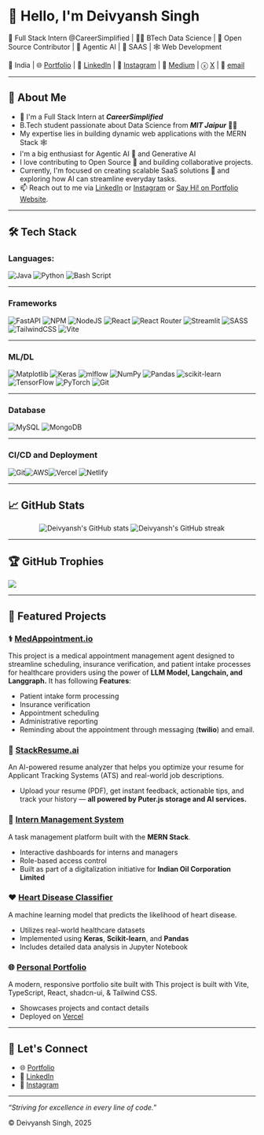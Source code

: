 # 👋 Hello, I'm Deivyansh Singh

💼 Full Stack Intern @CareerSimplified | 🧑‍💻 BTech Data Science | 🧬 Open Source Contributor | 🤖 Agentic AI | 🫆 SAAS | 🕸️ Web Development 

📍 India | 🌐 [Portfolio](https://deivyansh.vercel.app/) | 💼 [LinkedIn](https://www.linkedin.com/in/deivyansh-singh) | 📸 [Instagram](https://instagram.com/singhdeivyansh) | 📝 [Medium](https://medium.com/@deivyanshs) | ⓧ [X](https://x.com/singhdeivyansh) | 📩 [email](mailto:work.deivyansh@gmail.com) 

---

## 🧠 About Me
- 👋 I'm a Full Stack Intern at ***CareerSimplified***
- B.Tech student passionate about Data Science from ***MIT Jaipur*** 🧑‍💻
- My expertise lies in building dynamic web applications with the MERN Stack 🕸️
- I'm a big enthusiast for Agentic AI 🤖 and Generative AI
- I love contributing to Open Source 🧬 and building collaborative projects.
- Currently, I'm focused on creating scalable SaaS solutions 🫆 and exploring how AI can streamline everyday tasks.
- 📫 Reach out to me via [LinkedIn](https://www.linkedin.com/in/deivyansh-singh) or [Instagram](https://www.instagram.com/singhdeivyansh) or [Say Hi! on Portfolio Website](https://deivyansh.vercel.app/).

---

## 🛠️ Tech Stack

### Languages: 
![Java](https://img.shields.io/badge/java-%23ED8B00.svg?style=for-the-badge&logo=openjdk&logoColor=white) ![Python](https://img.shields.io/badge/python-3670A0?style=for-the-badge&logo=python&logoColor=ffdd54) ![Bash Script](https://img.shields.io/badge/bash_script-%23121011.svg?style=for-the-badge&logo=gnu-bash&logoColor=white) 

---
### Frameworks
![FastAPI](https://img.shields.io/badge/FastAPI-005571?style=for-the-badge&logo=fastapi) ![NPM](https://img.shields.io/badge/NPM-%23CB3837.svg?style=for-the-badge&logo=npm&logoColor=white) ![NodeJS](https://img.shields.io/badge/node.js-6DA55F?style=for-the-badge&logo=node.js&logoColor=white) ![React](https://img.shields.io/badge/react-%2320232a.svg?style=for-the-badge&logo=react&logoColor=%2361DAFB) ![React Router](https://img.shields.io/badge/React_Router-CA4245?style=for-the-badge&logo=react-router&logoColor=white) ![Streamlit](https://img.shields.io/badge/Streamlit-%23FE4B4B.svg?style=for-the-badge&logo=streamlit&logoColor=white) ![SASS](https://img.shields.io/badge/SASS-hotpink.svg?style=for-the-badge&logo=SASS&logoColor=white) ![TailwindCSS](https://img.shields.io/badge/tailwindcss-%2338B2AC.svg?style=for-the-badge&logo=tailwind-css&logoColor=white) ![Vite](https://img.shields.io/badge/vite-%23646CFF.svg?style=for-the-badge&logo=vite&logoColor=white) 

---
### ML/DL
![Matplotlib](https://img.shields.io/badge/Matplotlib-%23ffffff.svg?style=for-the-badge&logo=Matplotlib&logoColor=black) ![Keras](https://img.shields.io/badge/Keras-%23D00000.svg?style=for-the-badge&logo=Keras&logoColor=white) ![mlflow](https://img.shields.io/badge/mlflow-%23d9ead3.svg?style=for-the-badge&logo=numpy&logoColor=blue) ![NumPy](https://img.shields.io/badge/numpy-%23013243.svg?style=for-the-badge&logo=numpy&logoColor=white) ![Pandas](https://img.shields.io/badge/pandas-%23150458.svg?style=for-the-badge&logo=pandas&logoColor=white) ![scikit-learn](https://img.shields.io/badge/scikit--learn-%23F7931E.svg?style=for-the-badge&logo=scikit-learn&logoColor=white) ![TensorFlow](https://img.shields.io/badge/TensorFlow-%23FF6F00.svg?style=for-the-badge&logo=TensorFlow&logoColor=white) ![PyTorch](https://img.shields.io/badge/PyTorch-%23EE4C2C.svg?style=for-the-badge&logo=PyTorch&logoColor=white) ![Git](https://img.shields.io/badge/git-%23F05033.svg?style=for-the-badge&logo=git&logoColor=white)

---
### Database
![MySQL](https://img.shields.io/badge/mysql-4479A1.svg?style=for-the-badge&logo=mysql&logoColor=white) ![MongoDB](https://img.shields.io/badge/MongoDB-%234ea94b.svg?style=for-the-badge&logo=mongodb&logoColor=white) 

---
### CI/CD and Deployment
![Git](https://img.shields.io/badge/git-%23F05033.svg?style=for-the-badge&logo=git&logoColor=white)![AWS](https://img.shields.io/badge/AWS-%23FF9900.svg?style=for-the-badge&logo=amazon-aws&logoColor=white)![Vercel](https://img.shields.io/badge/vercel-%23000000.svg?style=for-the-badge&logo=vercel&logoColor=white) ![Netlify](https://img.shields.io/badge/netlify-%23000000.svg?style=for-the-badge&logo=netlify&logoColor=#00C7B7) 

---

## 📈 GitHub Stats

<p align="center">
  <img src="https://github-readme-stats.vercel.app/api?username=striver-24&show_icons=true&theme=radical" alt="Deivyansh's GitHub stats" />
  <img src="https://github-readme-streak-stats.herokuapp.com/?user=striver-24&theme=radical" alt="Deivyansh's GitHub streak" />
</p>

---

## 🏆 GitHub Trophies
![](https://github-profile-trophy.vercel.app/?username=striver-24&theme=onedark&no-frame=false&no-bg=true&margin-w=4)

---

## 🚀 Featured Projects

### ⚕️ [MedAppointment.io](https://github.com/striver-24/medical-appointment-agent)
This project is a medical appointment management agent designed to streamline scheduling, insurance verification, and patient intake processes for healthcare providers using the power of **LLM Model, Langchain, and Langgraph.**
It has following **Features**:
- Patient intake form processing
- Insurance verification
- Appointment scheduling
- Administrative reporting
- Reminding about the appointment through messaging (**twilio**) and email.

### 👀 [StackResume.ai](https://github.com/striver-24/ai-resume-analyzer)
An AI-powered resume analyzer that helps you optimize your resume for Applicant Tracking Systems (ATS) and real-world job descriptions. 
- Upload your resume (PDF), get instant feedback, actionable tips, and track your history 
— **all powered by Puter.js storage and AI services.**

### 📂 [Intern Management System](https://github.com/striver-24/Intern-Management-System)
A task management platform built with the **MERN Stack**.
- Interactive dashboards for interns and managers
- Role-based access control
- Built as part of a digitalization initiative for **Indian Oil Corporation Limited**

### ❤️ [Heart Disease Classifier](https://github.com/striver-24/Heart-Disease-Classifier-)
A machine learning model that predicts the likelihood of heart disease.
- Utilizes real-world healthcare datasets
- Implemented using **Keras**, **Scikit-learn**, and **Pandas**
- Includes detailed data analysis in Jupyter Notebook

### 🌐 [Personal Portfolio](https://github.com/striver-24/deivyansh-portfolio-2k25)
A modern, responsive portfolio site built with This project is built with Vite, TypeScript, React, shadcn-ui, & Tailwind CSS.
- Showcases projects and contact details
- Deployed on [Vercel](https://deivyansh.vercel.app/)

---

## 🤝 Let's Connect

- 🌐 [Portfolio](https://deivyansh.vercel.app/)
- 💼 [LinkedIn](https://www.linkedin.com/in/deivyansh-singh)
- 📸 [Instagram](https://www.instagram.com/singhdeivyansh)

---

_“Striving for excellence in every line of code.”_

© Deivyansh Singh, 2025
